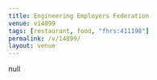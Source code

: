 ```yaml
---
title: Engineering Employers Federation
venue: v14899
tags: [restaurant, food, "fhrs:411198"]
permalink: /v/14899/
layout: venue
---
```

null